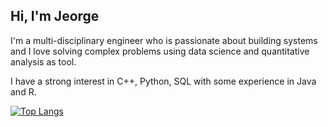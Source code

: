 ## Hi, I'm Jeorge

I'm a multi-disciplinary engineer who is passionate about building systems and I love solving complex problems using data science and quantitative analysis as tool.

I have a strong interest in C++, Python, SQL with some experience in Java and R.

[![Top Langs](https://github-readme-stats.vercel.app/api/top-langs/?username=jdanderson2&layout=compact)](https://github.com/jdanderson2/github-readme-stats)
